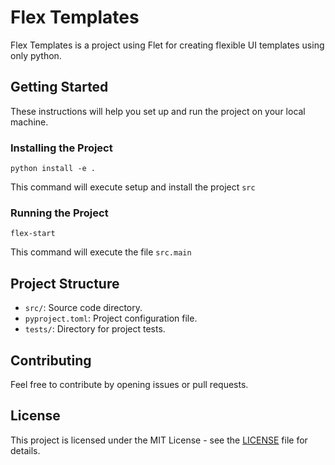<!DOCTYPE html>
<html lang="en">
<head>
    <meta charset="UTF-8">
    <meta name="viewport" content="width=device-width, initial-scale=1.0">
</head>
<body>
    <h1>Flex Templates</h1>
    <p>Flex Templates is a project using Flet for creating flexible UI templates using only python.</p>
    <h2>Getting Started</h2>
    <p>These instructions will help you set up and run the project on your local machine.</p>
    <h3>Installing the Project</h3>
    <pre><code>python install -e .</code></pre>
    <p>This command will execute setup and install the project <code>src</code></p>
    <h3>Running the Project</h3>
    <pre><code>flex-start</code></pre>
    <p>This command will execute the file <code>src.main</code></p>
    <h2>Project Structure</h2>
    <ul>
        <li><code>src/</code>: Source code directory.</li>
        <li><code>pyproject.toml</code>: Project configuration file.</li>
        <li><code>tests/</code>: Directory for project tests.</li>
    </ul>
    <h2>Contributing</h2>
    <p>Feel free to contribute by opening issues or pull requests.</p>
    <h2>License</h2>
    <p>This project is licensed under the MIT License - see the <a href="LICENSE">LICENSE</a> file for details.</p>

</body>
</html>
